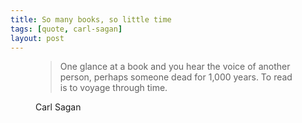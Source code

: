 ```yaml
---
title: So many books, so little time
tags: [quote, carl-sagan]
layout: post
---
```


<figure>
    <blockquote class="blockquote">
        <p>One glance at a book and you hear the voice of another person, perhaps someone dead for 1,000 years. To read is to voyage through time.</p>
    </blockquote>
    <figcaption class="blockquote-footer">
       Carl Sagan
    </figcaption>
</figure>

